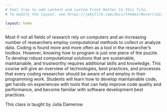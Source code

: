 ```yaml
---
# Feel free to add content and custom Front Matter to this file.
# To modify the layout, see https://jekyllrb.com/docs/themes/#overriding-theme-defaults

layout: home
---
```


Most if not all fields of research rely on computers and an increasing number of researchers employ computational methods to collect or analyze data. Coding is found more and more often as a tool in the researcher’s toolbox. However, knowing how to program is just one piece of the puzzle. To develop robust computational solutions that are sustainable, maintainable, and trustworthy requires additional skills and knowledge. This course will give an overview of technologies, best practices, and processes that every coding researcher should be aware of and employ in their programming work. Students will learn how to develop maintainable code, get hands-on experiences with tools that can help improve code quality and performance, and become familiar with software development best practices.        

This class is taught by Julia Damerow.
